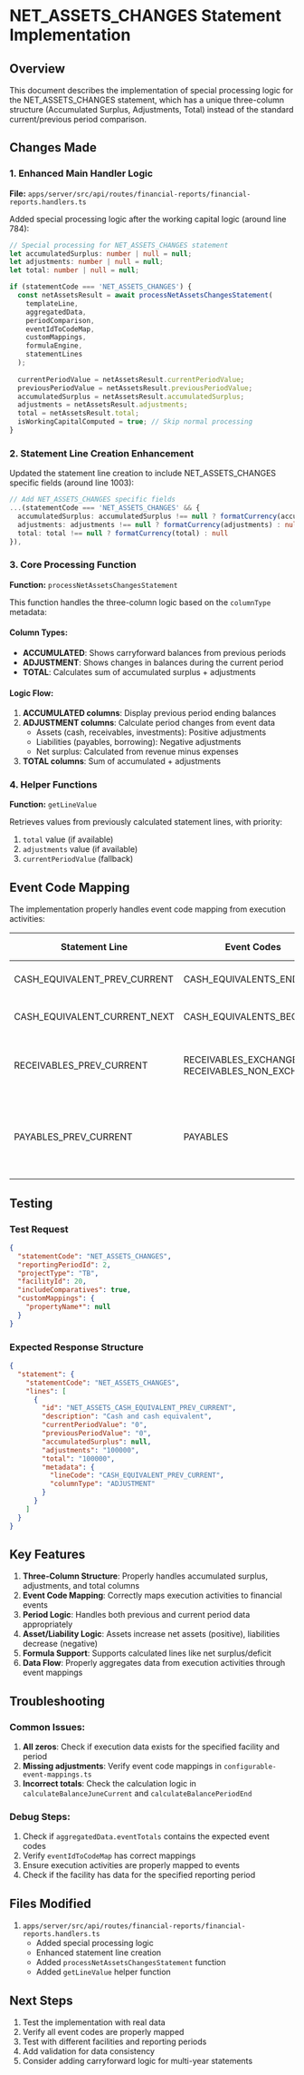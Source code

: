 # NET_ASSETS_CHANGES Statement Implementation

## Overview
This document describes the implementation of special processing logic for the NET_ASSETS_CHANGES statement, which has a unique three-column structure (Accumulated Surplus, Adjustments, Total) instead of the standard current/previous period comparison.

## Changes Made

### 1. Enhanced Main Handler Logic
**File:** `apps/server/src/api/routes/financial-reports/financial-reports.handlers.ts`

Added special processing logic after the working capital logic (around line 784):

```typescript
// Special processing for NET_ASSETS_CHANGES statement
let accumulatedSurplus: number | null = null;
let adjustments: number | null = null;
let total: number | null = null;

if (statementCode === 'NET_ASSETS_CHANGES') {
  const netAssetsResult = await processNetAssetsChangesStatement(
    templateLine,
    aggregatedData,
    periodComparison,
    eventIdToCodeMap,
    customMappings,
    formulaEngine,
    statementLines
  );
  
  currentPeriodValue = netAssetsResult.currentPeriodValue;
  previousPeriodValue = netAssetsResult.previousPeriodValue;
  accumulatedSurplus = netAssetsResult.accumulatedSurplus;
  adjustments = netAssetsResult.adjustments;
  total = netAssetsResult.total;
  isWorkingCapitalComputed = true; // Skip normal processing
}
```

### 2. Statement Line Creation Enhancement
Updated the statement line creation to include NET_ASSETS_CHANGES specific fields (around line 1003):

```typescript
// Add NET_ASSETS_CHANGES specific fields
...(statementCode === 'NET_ASSETS_CHANGES' && {
  accumulatedSurplus: accumulatedSurplus !== null ? formatCurrency(accumulatedSurplus) : null,
  adjustments: adjustments !== null ? formatCurrency(adjustments) : null,
  total: total !== null ? formatCurrency(total) : null
}),
```

### 3. Core Processing Function
**Function:** `processNetAssetsChangesStatement`

This function handles the three-column logic based on the `columnType` metadata:

#### Column Types:
- **ACCUMULATED**: Shows carryforward balances from previous periods
- **ADJUSTMENT**: Shows changes in balances during the current period
- **TOTAL**: Calculates sum of accumulated surplus + adjustments

#### Logic Flow:
1. **ACCUMULATED columns**: Display previous period ending balances
2. **ADJUSTMENT columns**: Calculate period changes from event data
   - Assets (cash, receivables, investments): Positive adjustments
   - Liabilities (payables, borrowing): Negative adjustments
   - Net surplus: Calculated from revenue minus expenses
3. **TOTAL columns**: Sum of accumulated + adjustments

### 4. Helper Functions
**Function:** `getLineValue`

Retrieves values from previously calculated statement lines, with priority:
1. `total` value (if available)
2. `adjustments` value (if available)
3. `currentPeriodValue` (fallback)

## Event Code Mapping

The implementation properly handles event code mapping from execution activities:

| Statement Line | Event Codes | Execution Activities |
|----------------|-------------|---------------------|
| CASH_EQUIVALENT_PREV_CURRENT | CASH_EQUIVALENTS_END | Cash at bank, Petty cash |
| CASH_EQUIVALENT_CURRENT_NEXT | CASH_EQUIVALENTS_BEGIN | Cash at bank, Petty cash |
| RECEIVABLES_PREV_CURRENT | RECEIVABLES_EXCHANGE, RECEIVABLES_NON_EXCHANGE | Receivables (VAT refund), Other Receivables |
| PAYABLES_PREV_CURRENT | PAYABLES | Salaries on borrowed funds, Payable - Maintenance & Repairs, etc. |

## Testing

### Test Request
```json
{
  "statementCode": "NET_ASSETS_CHANGES",
  "reportingPeriodId": 2,
  "projectType": "TB",
  "facilityId": 20,
  "includeComparatives": true,
  "customMappings": {
    "propertyName*": null
  }
}
```

### Expected Response Structure
```json
{
  "statement": {
    "statementCode": "NET_ASSETS_CHANGES",
    "lines": [
      {
        "id": "NET_ASSETS_CASH_EQUIVALENT_PREV_CURRENT",
        "description": "Cash and cash equivalent",
        "currentPeriodValue": "0",
        "previousPeriodValue": "0",
        "accumulatedSurplus": null,
        "adjustments": "100000",
        "total": "100000",
        "metadata": {
          "lineCode": "CASH_EQUIVALENT_PREV_CURRENT",
          "columnType": "ADJUSTMENT"
        }
      }
    ]
  }
}
```

## Key Features

1. **Three-Column Structure**: Properly handles accumulated surplus, adjustments, and total columns
2. **Event Code Mapping**: Correctly maps execution activities to financial events
3. **Period Logic**: Handles both previous and current period data appropriately
4. **Asset/Liability Logic**: Assets increase net assets (positive), liabilities decrease (negative)
5. **Formula Support**: Supports calculated lines like net surplus/deficit
6. **Data Flow**: Properly aggregates data from execution activities through event mappings

## Troubleshooting

### Common Issues:
1. **All zeros**: Check if execution data exists for the specified facility and period
2. **Missing adjustments**: Verify event code mappings in `configurable-event-mappings.ts`
3. **Incorrect totals**: Check the calculation logic in `calculateBalanceJuneCurrent` and `calculateBalancePeriodEnd`

### Debug Steps:
1. Check if `aggregatedData.eventTotals` contains the expected event codes
2. Verify `eventIdToCodeMap` has correct mappings
3. Ensure execution activities are properly mapped to events
4. Check if the facility has data for the specified reporting period

## Files Modified

1. `apps/server/src/api/routes/financial-reports/financial-reports.handlers.ts`
   - Added special processing logic
   - Enhanced statement line creation
   - Added `processNetAssetsChangesStatement` function
   - Added `getLineValue` helper function

## Next Steps

1. Test the implementation with real data
2. Verify all event codes are properly mapped
3. Test with different facilities and reporting periods
4. Add validation for data consistency
5. Consider adding carryforward logic for multi-year statements
